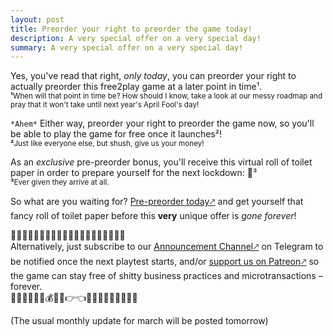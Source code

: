 ```yaml
---
layout: post
title: Preorder your right to preorder the game today!
description: A very special offer on a very special day!
summary: A very special offer on a very special day!
---
```


Yes, you've read that right, *only today*, you can preorder your right to actually preorder this free2play game at a later point in time¹.
<br><sub>**¹**When will that point in time be? How should I know, take a look at our messy roadmap and pray that it won't take until next year's April Fool's day!</sub>

`*Ahem*` Either way, preorder your right to preorder the game now, so you'll be able to play the game for free once it launches²!
<br><sub>**²**Just like everyone else, but shush, give us your money!</sub>

As an *exclusive* pre-preorder bonus, you'll receive this virtual roll of toilet paper in order to prepare yourself for the next lockdown: 🧻³
<br><sub>**³**Ever given they arrive at all.</sub>

So what are you waiting for? [Pre-preorder today🡕](https://bit.ly/3sysbYZ) and get yourself that fancy roll of toilet paper before this **very** unique offer is *gone forever*!

🧻🧻🧻🧻🧻🧻🧻🧻🧻🧻🧻💩🧻🧻🧻🧻🧻🧻🧻🧻<br>
Alternatively, just subscribe to our [Announcement Channel🡕](https://t.me/typotales) on Telegram to be notified once the next playtest starts, and/or [support us on Patreon🡕](http://patreon.typotales.com) so the game can stay free of shitty business practices and microtransactions – forever.<br>
🧻🧻🧻🧻🧻🧻💰🥺🙏👉👈🧻🧻🧻🧻🧻🧻🧻🧻🧻

(The usual monthly update for march will be posted tomorrow) 